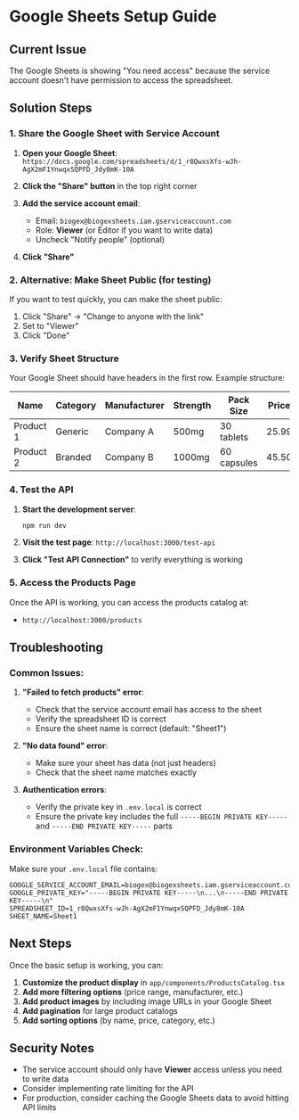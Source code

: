 # Google Sheets Setup Guide

## Current Issue
The Google Sheets is showing "You need access" because the service account doesn't have permission to access the spreadsheet.

## Solution Steps

### 1. Share the Google Sheet with Service Account

1. **Open your Google Sheet**: `https://docs.google.com/spreadsheets/d/1_r8QwxsXfs-wJh-AgX2mF1YnwqxSQPFD_Jdy8mK-10A`

2. **Click the "Share" button** in the top right corner

3. **Add the service account email**:
   - Email: `biogex@biogexsheets.iam.gserviceaccount.com`
   - Role: **Viewer** (or Editor if you want to write data)
   - Uncheck "Notify people" (optional)

4. **Click "Share"**

### 2. Alternative: Make Sheet Public (for testing)

If you want to test quickly, you can make the sheet public:

1. Click "Share" → "Change to anyone with the link"
2. Set to "Viewer"
3. Click "Done"

### 3. Verify Sheet Structure

Your Google Sheet should have headers in the first row. Example structure:

| Name | Category | Manufacturer | Strength | Pack Size | Price | Description |
|------|----------|--------------|----------|-----------|-------|-------------|
| Product 1 | Generic | Company A | 500mg | 30 tablets | 25.99 | Description here |
| Product 2 | Branded | Company B | 1000mg | 60 capsules | 45.50 | Description here |

### 4. Test the API

1. **Start the development server**:
   ```bash
   npm run dev
   ```

2. **Visit the test page**: `http://localhost:3000/test-api`

3. **Click "Test API Connection"** to verify everything is working

### 5. Access the Products Page

Once the API is working, you can access the products catalog at:
- `http://localhost:3000/products`

## Troubleshooting

### Common Issues:

1. **"Failed to fetch products" error**:
   - Check that the service account email has access to the sheet
   - Verify the spreadsheet ID is correct
   - Ensure the sheet name is correct (default: "Sheet1")

2. **"No data found" error**:
   - Make sure your sheet has data (not just headers)
   - Check that the sheet name matches exactly

3. **Authentication errors**:
   - Verify the private key in `.env.local` is correct
   - Ensure the private key includes the full `-----BEGIN PRIVATE KEY-----` and `-----END PRIVATE KEY-----` parts

### Environment Variables Check:

Make sure your `.env.local` file contains:

```env
GOOGLE_SERVICE_ACCOUNT_EMAIL=biogex@biogexsheets.iam.gserviceaccount.com
GOOGLE_PRIVATE_KEY="-----BEGIN PRIVATE KEY-----\n...\n-----END PRIVATE KEY-----\n"
SPREADSHEET_ID=1_r8QwxsXfs-wJh-AgX2mF1YnwqxSQPFD_Jdy8mK-10A
SHEET_NAME=Sheet1
```

## Next Steps

Once the basic setup is working, you can:

1. **Customize the product display** in `app/components/ProductsCatalog.tsx`
2. **Add more filtering options** (price range, manufacturer, etc.)
3. **Add product images** by including image URLs in your Google Sheet
4. **Add pagination** for large product catalogs
5. **Add sorting options** (by name, price, category, etc.)

## Security Notes

- The service account should only have **Viewer** access unless you need to write data
- Consider implementing rate limiting for the API
- For production, consider caching the Google Sheets data to avoid hitting API limits 